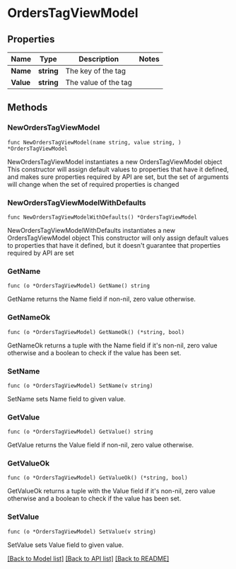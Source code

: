 # OrdersTagViewModel

## Properties

Name | Type | Description | Notes
------------ | ------------- | ------------- | -------------
**Name** | **string** | The key of the tag | 
**Value** | **string** | The value of the tag | 

## Methods

### NewOrdersTagViewModel

`func NewOrdersTagViewModel(name string, value string, ) *OrdersTagViewModel`

NewOrdersTagViewModel instantiates a new OrdersTagViewModel object
This constructor will assign default values to properties that have it defined,
and makes sure properties required by API are set, but the set of arguments
will change when the set of required properties is changed

### NewOrdersTagViewModelWithDefaults

`func NewOrdersTagViewModelWithDefaults() *OrdersTagViewModel`

NewOrdersTagViewModelWithDefaults instantiates a new OrdersTagViewModel object
This constructor will only assign default values to properties that have it defined,
but it doesn't guarantee that properties required by API are set

### GetName

`func (o *OrdersTagViewModel) GetName() string`

GetName returns the Name field if non-nil, zero value otherwise.

### GetNameOk

`func (o *OrdersTagViewModel) GetNameOk() (*string, bool)`

GetNameOk returns a tuple with the Name field if it's non-nil, zero value otherwise
and a boolean to check if the value has been set.

### SetName

`func (o *OrdersTagViewModel) SetName(v string)`

SetName sets Name field to given value.


### GetValue

`func (o *OrdersTagViewModel) GetValue() string`

GetValue returns the Value field if non-nil, zero value otherwise.

### GetValueOk

`func (o *OrdersTagViewModel) GetValueOk() (*string, bool)`

GetValueOk returns a tuple with the Value field if it's non-nil, zero value otherwise
and a boolean to check if the value has been set.

### SetValue

`func (o *OrdersTagViewModel) SetValue(v string)`

SetValue sets Value field to given value.



[[Back to Model list]](../README.md#documentation-for-models) [[Back to API list]](../README.md#documentation-for-api-endpoints) [[Back to README]](../README.md)


